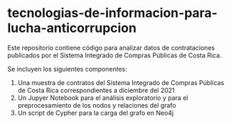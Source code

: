 # tecnologias-de-informacion-para-lucha-anticorrupcion
Este repositorio contiene código para analizar datos de contrataciones publicados por el Sistema Integrado de Compras Públicas de Costa Rica.

Se incluyen los siguientes componentes:
1) Una muestra de contratos del Sistema Integrado de Compras Públicas de Costa Rica correspondientes a diciembre del 2021
2) Un Jupyer Notebook para el análisis exploratorio y para el preprocesamiento de los nodos y relaciones del grafo
3) Un script de Cypher para la carga del grafo en Neo4j
